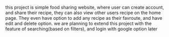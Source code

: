 this project is simple food sharing website, where user can create account, and share their recipe, they can also view other users recipe on the home page. They even have 
option to add any recipe as their favroute, and have edit and delete option.
we are planning to extend this project with the feature of searching(based on filters), and login with google option later
